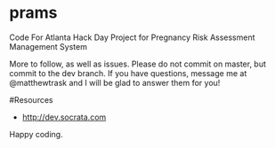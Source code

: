 # prams
Code For Atlanta Hack Day Project for Pregnancy Risk Assessment Management System

More to follow, as well as issues. Please do not commit on master, but commit to the dev branch. If you have questions, message me at @matthewtrask and I will be glad to answer them for you!

#Resources
 - http://dev.socrata.com


Happy coding. 
